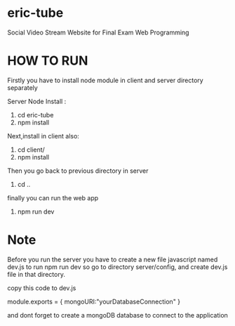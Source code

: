 # eric-tube
Social Video Stream Website for Final Exam Web Programming

# 

# HOW TO RUN

Firstly you have to install node module in client and server directory separately

Server Node Install :
1. cd eric-tube
2. npm install

Next,install in client also:
1. cd client/
2. npm install

Then you go back to previous directory in server 
1. cd ..

finally you can run the web app
1. npm run dev


# Note 
Before you run the server you have to create a new file javascript named dev.js to run npm run dev
so go to directory server/config, and create dev.js file in that directory.

copy this code to dev.js

module.exports = {
      mongoURI:"yourDatabaseConnection"
}

and dont forget to create a mongoDB database to connect to the application
